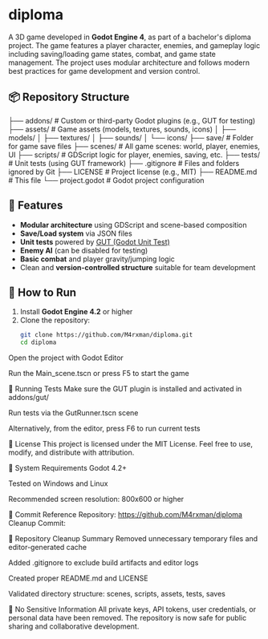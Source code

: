 # diploma

A 3D game developed in **Godot Engine 4**, as part of a bachelor's diploma project. The game features a player character, enemies, and gameplay logic including saving/loading game states, combat, and game state management. The project uses modular architecture and follows modern best practices for game development and version control.

## 📦 Repository Structure

├── addons/ # Custom or third-party Godot plugins (e.g., GUT for testing)
├── assets/ # Game assets (models, textures, sounds, icons)
│ ├── models/
│ ├── textures/
│ ├── sounds/
│ └── icons/
├── save/ # Folder for game save files
├── scenes/ # All game scenes: world, player, enemies, UI
├── scripts/ # GDScript logic for player, enemies, saving, etc.
├── tests/ # Unit tests (using GUT framework)
├── .gitignore # Files and folders ignored by Git
├── LICENSE # Project license (e.g., MIT)
├── README.md # This file
└── project.godot # Godot project configuration

## 🚀 Features

- **Modular architecture** using GDScript and scene-based composition
- **Save/Load system** via JSON files
- **Unit tests** powered by [GUT (Godot Unit Test)](https://github.com/bitwes/Gut)
- **Enemy AI** (can be disabled for testing)
- **Basic combat** and player gravity/jumping logic
- Clean and **version-controlled structure** suitable for team development

## 📜 How to Run

1. Install **Godot Engine 4.2** or higher
2. Clone the repository:
   ```bash
   git clone https://github.com/M4rxman/diploma.git
   cd diploma
Open the project with Godot Editor

Run the Main_scene.tscn or press F5 to start the game

🧪 Running Tests
Make sure the GUT plugin is installed and activated in addons/gut/

Run tests via the GutRunner.tscn scene

Alternatively, from the editor, press F6 to run current tests

📄 License
This project is licensed under the MIT License.
Feel free to use, modify, and distribute with attribution.

📌 System Requirements
Godot 4.2+

Tested on Windows and Linux

Recommended screen resolution: 800x600 or higher

📁 Commit Reference
Repository: https://github.com/M4rxman/diploma
Cleanup Commit: <commit-sha>

🧹 Repository Cleanup Summary
Removed unnecessary temporary files and editor-generated cache

Added .gitignore to exclude build artifacts and editor logs

Created proper README.md and LICENSE

Validated directory structure: scenes, scripts, assets, tests, saves

🔐 No Sensitive Information
All private keys, API tokens, user credentials, or personal data have been removed.
The repository is now safe for public sharing and collaborative development.
